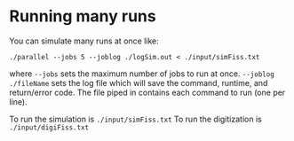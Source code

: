 # Running many runs

You can simulate many runs at once like:
```
./parallel --jobs 5 --joblog ./logSim.out < ./input/simFiss.txt
```

where `--jobs` sets the maximum number of jobs to run at once. `--joblog ./fileName` sets the log file which will save the command, runtime, and return/error code. The file piped in contains each command to run (one per line).

To run the simulation is `./input/simFiss.txt`
To run the digitization is `./input/digiFiss.txt`
